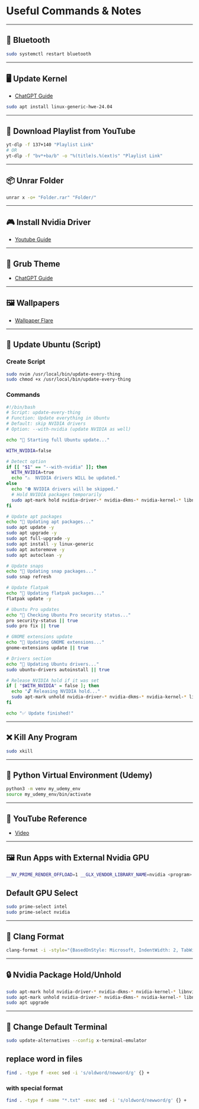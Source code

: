 # Useful Commands & Notes

---

## 🔵 Bluetooth

```bash
sudo systemctl restart bluetooth
```

---

## 🖥️ Update Kernel

- [ChatGPT Guide](https://chatgpt.com/share/6815b8d8-f12c-8005-b86c-1bc0d85cfa44)

```bash
sudo apt install linux-generic-hwe-24.04
```

---

## 🎵 Download Playlist from YouTube

```bash
yt-dlp -f 137+140 "Playlist Link"
# OR
yt-dlp -f "bv*+ba/b" -o "%(title)s.%(ext)s" "Playlist Link"
```

---

## 📦 Unrar Folder

```bash
unrar x -o+ "Folder.rar" "Folder/"
```

---

## 🎮 Install Nvidia Driver

- [Youtube Guide](https://youtu.be/9Ff9tl-32Wk?si=86SYqIQckN9Hu6PQ)

---

## 🎨 Grub Theme

- [ChatGPT Guide](https://chatgpt.com/share/6813040f-40f0-8003-9f3f-74d279ae0971)

---

## 🖼️ Wallpapers

- [Wallpaper Flare](https://www.wallpaperflare.com/sasuke-and-naruto-digital-wallpaper-uzumaki-naruto-uchiha-sasuke-wallpaper-puhqu/download/2560x1440)

---

## 🔄 Update Ubuntu (Script)

### Create Script

```bash
sudo nvim /usr/local/bin/update-every-thing
sudo chmod +x /usr/local/bin/update-every-thing
```

### Commands

```bash
#!/bin/bash
# Script: update-every-thing
# Function: Update everything in Ubuntu
# Default: skip NVIDIA drivers
# Option: --with-nvidia (update NVIDIA as well)

echo "🚀 Starting full Ubuntu update..."

WITH_NVIDIA=false

# Detect option
if [[ "$1" == "--with-nvidia" ]]; then
  WITH_NVIDIA=true
  echo "⚠️  NVIDIA drivers WILL be updated."
else
  echo "⛔ NVIDIA drivers will be skipped."
  # Hold NVIDIA packages temporarily
  sudo apt-mark hold nvidia-driver-* nvidia-dkms-* nvidia-kernel-* libnvidia-* >/dev/null 2>&1
fi

# Update apt packages
echo "🔄 Updating apt packages..."
sudo apt update -y
sudo apt upgrade -y
sudo apt full-upgrade -y
sudo apt install -y linux-generic
sudo apt autoremove -y
sudo apt autoclean -y

# Update snaps
echo "🔄 Updating snap packages..."
sudo snap refresh

# Update flatpak
echo "🔄 Updating flatpak packages..."
flatpak update -y

# Ubuntu Pro updates
echo "🔄 Checking Ubuntu Pro security status..."
pro security-status || true
sudo pro fix || true

# GNOME extensions update
echo "🔄 Updating GNOME extensions..."
gnome-extensions update || true

# Drivers section
echo "🔄 Updating Ubuntu drivers..."
sudo ubuntu-drivers autoinstall || true

# Release NVIDIA hold if it was set
if [ "$WITH_NVIDIA" = false ]; then
  echo "🔓 Releasing NVIDIA hold..."
  sudo apt-mark unhold nvidia-driver-* nvidia-dkms-* nvidia-kernel-* libnvidia-* >/dev/null 2>&1
fi

echo "✅ Update finished!"

```

---

## ❌ Kill Any Program

```bash
sudo xkill
```

---

## 🐍 Python Virtual Environment (Udemy)

```bash
python3 -m venv my_udemy_env
source my_udemy_env/bin/activate
```

---

## 🎥 YouTube Reference

- [Video](https://www.youtube.com/watch?v=gq-PYZRmRF4)

---

## 🖼️ Run Apps with External Nvidia GPU

```bash
__NV_PRIME_RENDER_OFFLOAD=1 __GLX_VENDOR_LIBRARY_NAME=nvidia <program>
```

## Default GPU Select

```bash
sudo prime-select intel
sudo prime-select nvidia
```

---

## 📝 Clang Format

```bash
clang-format -i -style="{BasedOnStyle: Microsoft, IndentWidth: 2, TabWidth: 2, UseTab: Never}" testing.c
```

---

## 🔒 Nvidia Package Hold/Unhold

```bash
sudo apt-mark hold nvidia-driver-* nvidia-dkms-* nvidia-kernel-* libnvidia-*
sudo apt-mark unhold nvidia-driver-* nvidia-dkms-* nvidia-kernel-* libnvidia-*
sudo apt upgrade
```

---

## 🔄 Change Default Terminal

```bash
sudo update-alternatives --config x-terminal-emulator
```

## replace word in files

```bash
find . -type f -exec sed -i 's/oldword/newword/g' {} +
```

### with special format

```bash
find . -type f -name "*.txt" -exec sed -i 's/oldword/newword/g' {} +
```
